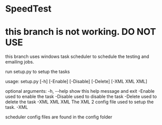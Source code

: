 # SpeedTest
# this branch is not working. DO NOT USE
this branch uses windows task scheduler to schedule the testing and emailing jobs.

run setup.py to setup the tasks

usage: setup.py [-h] [-Enable] [-Disable] [-Delete] [-XML XML XML]

optional arguments:
  -h, --help    show this help message and exit
  -Enable       used to enable the task
  -Disable      used to disable the task
  -Delete       used to delete the task
  -XML XML XML  The XML 2 config file used to setup the task. -XML <speed test config> <email notification config>
  
scheduler config files are found in the config folder
